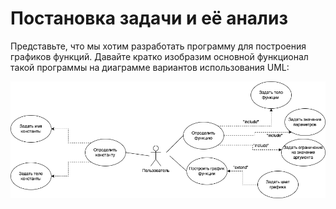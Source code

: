 # Постановка задачи и её анализ

Представьте, что мы хотим разработать программу для построения графиков функций.  Давайте кратко изобразим основной функционал такой программы на диаграмме вариантов использования UML:

![](/assets/diagram-class/analysis.png)